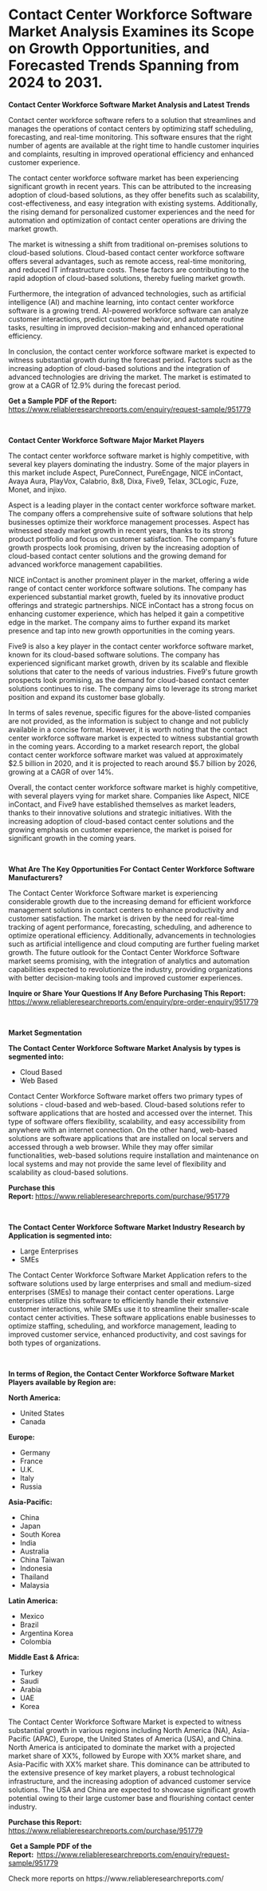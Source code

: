 <p><h1>Contact Center Workforce Software Market Analysis Examines its Scope on Growth Opportunities, and Forecasted Trends Spanning from 2024 to 2031.</h1></p><p><strong>Contact Center Workforce Software Market Analysis and Latest Trends</strong></p>
<p><p>Contact center workforce software refers to a solution that streamlines and manages the operations of contact centers by optimizing staff scheduling, forecasting, and real-time monitoring. This software ensures that the right number of agents are available at the right time to handle customer inquiries and complaints, resulting in improved operational efficiency and enhanced customer experience.</p><p>The contact center workforce software market has been experiencing significant growth in recent years. This can be attributed to the increasing adoption of cloud-based solutions, as they offer benefits such as scalability, cost-effectiveness, and easy integration with existing systems. Additionally, the rising demand for personalized customer experiences and the need for automation and optimization of contact center operations are driving the market growth.</p><p>The market is witnessing a shift from traditional on-premises solutions to cloud-based solutions. Cloud-based contact center workforce software offers several advantages, such as remote access, real-time monitoring, and reduced IT infrastructure costs. These factors are contributing to the rapid adoption of cloud-based solutions, thereby fueling market growth.</p><p>Furthermore, the integration of advanced technologies, such as artificial intelligence (AI) and machine learning, into contact center workforce software is a growing trend. AI-powered workforce software can analyze customer interactions, predict customer behavior, and automate routine tasks, resulting in improved decision-making and enhanced operational efficiency.</p><p>In conclusion, the contact center workforce software market is expected to witness substantial growth during the forecast period. Factors such as the increasing adoption of cloud-based solutions and the integration of advanced technologies are driving the market. The market is estimated to grow at a CAGR of 12.9% during the forecast period.</p></p>
<p><strong>Get a Sample PDF of the Report:&nbsp;</strong> <a href="https://www.reliableresearchreports.com/enquiry/request-sample/951779">https://www.reliableresearchreports.com/enquiry/request-sample/951779</a></p>
<p>&nbsp;</p>
<p><strong>Contact Center Workforce Software Major Market Players</strong></p>
<p><p>The contact center workforce software market is highly competitive, with several key players dominating the industry. Some of the major players in this market include Aspect, PureConnect, PureEngage, NICE inContact, Avaya Aura, PlayVox, Calabrio, 8x8, Dixa, Five9, Telax, 3CLogic, Fuze, Monet, and injixo.</p><p>Aspect is a leading player in the contact center workforce software market. The company offers a comprehensive suite of software solutions that help businesses optimize their workforce management processes. Aspect has witnessed steady market growth in recent years, thanks to its strong product portfolio and focus on customer satisfaction. The company's future growth prospects look promising, driven by the increasing adoption of cloud-based contact center solutions and the growing demand for advanced workforce management capabilities.</p><p>NICE inContact is another prominent player in the market, offering a wide range of contact center workforce software solutions. The company has experienced substantial market growth, fueled by its innovative product offerings and strategic partnerships. NICE inContact has a strong focus on enhancing customer experience, which has helped it gain a competitive edge in the market. The company aims to further expand its market presence and tap into new growth opportunities in the coming years.</p><p>Five9 is also a key player in the contact center workforce software market, known for its cloud-based software solutions. The company has experienced significant market growth, driven by its scalable and flexible solutions that cater to the needs of various industries. Five9's future growth prospects look promising, as the demand for cloud-based contact center solutions continues to rise. The company aims to leverage its strong market position and expand its customer base globally.</p><p>In terms of sales revenue, specific figures for the above-listed companies are not provided, as the information is subject to change and not publicly available in a concise format. However, it is worth noting that the contact center workforce software market is expected to witness substantial growth in the coming years. According to a market research report, the global contact center workforce software market was valued at approximately $2.5 billion in 2020, and it is projected to reach around $5.7 billion by 2026, growing at a CAGR of over 14%.</p><p>Overall, the contact center workforce software market is highly competitive, with several players vying for market share. Companies like Aspect, NICE inContact, and Five9 have established themselves as market leaders, thanks to their innovative solutions and strategic initiatives. With the increasing adoption of cloud-based contact center solutions and the growing emphasis on customer experience, the market is poised for significant growth in the coming years.</p></p>
<p>&nbsp;</p>
<p><strong>What Are The Key Opportunities For Contact Center Workforce Software Manufacturers?</strong></p>
<p><p>The Contact Center Workforce Software market is experiencing considerable growth due to the increasing demand for efficient workforce management solutions in contact centers to enhance productivity and customer satisfaction. The market is driven by the need for real-time tracking of agent performance, forecasting, scheduling, and adherence to optimize operational efficiency. Additionally, advancements in technologies such as artificial intelligence and cloud computing are further fueling market growth. The future outlook for the Contact Center Workforce Software market seems promising, with the integration of analytics and automation capabilities expected to revolutionize the industry, providing organizations with better decision-making tools and improved customer experiences.</p></p>
<p><strong>Inquire or Share Your Questions If Any Before Purchasing This Report:</strong> <a href="https://www.reliableresearchreports.com/enquiry/pre-order-enquiry/951779">https://www.reliableresearchreports.com/enquiry/pre-order-enquiry/951779</a></p>
<p>&nbsp;</p>
<p><strong>Market Segmentation</strong></p>
<p><strong>The Contact Center Workforce Software Market Analysis by types is segmented into:</strong></p>
<p><ul><li>Cloud Based</li><li>Web Based</li></ul></p>
<p><p>Contact Center Workforce Software market offers two primary types of solutions - cloud-based and web-based. Cloud-based solutions refer to software applications that are hosted and accessed over the internet. This type of software offers flexibility, scalability, and easy accessibility from anywhere with an internet connection. On the other hand, web-based solutions are software applications that are installed on local servers and accessed through a web browser. While they may offer similar functionalities, web-based solutions require installation and maintenance on local systems and may not provide the same level of flexibility and scalability as cloud-based solutions.</p></p>
<p><strong>Purchase this Report:&nbsp;</strong><a href="https://www.reliableresearchreports.com/purchase/951779">https://www.reliableresearchreports.com/purchase/951779</a></p>
<p>&nbsp;</p>
<p><strong>The Contact Center Workforce Software Market Industry Research by Application is segmented into:</strong></p>
<p><ul><li>Large Enterprises</li><li>SMEs</li></ul></p>
<p><p>The Contact Center Workforce Software Market Application refers to the software solutions used by large enterprises and small and medium-sized enterprises (SMEs) to manage their contact center operations. Large enterprises utilize this software to efficiently handle their extensive customer interactions, while SMEs use it to streamline their smaller-scale contact center activities. These software applications enable businesses to optimize staffing, scheduling, and workforce management, leading to improved customer service, enhanced productivity, and cost savings for both types of organizations.</p></p>
<p>&nbsp;</p>
<p><strong>In terms of Region, the Contact Center Workforce Software Market Players available by Region are:</strong></p>
<p>
    <p> <strong> North America: </strong>
        <ul>
            <li>United States</li>
            <li>Canada</li>
        </ul>
        </p> 
    <p> <strong> Europe: </strong>
        <ul>
            <li>Germany</li>
            <li>France</li>
            <li>U.K.</li>
            <li>Italy</li>
            <li>Russia</li>
        </ul>
        </p> 
    <p> <strong> Asia-Pacific: </strong>
        <ul>
            <li>China</li>
            <li>Japan</li>
            <li>South Korea</li>
            <li>India</li>
            <li>Australia</li>
            <li>China Taiwan</li>
            <li>Indonesia</li>
            <li>Thailand</li>
            <li>Malaysia</li>
        </ul>
        </p> 
    <p> <strong> Latin America: </strong>
        <ul>
            <li>Mexico</li>
            <li>Brazil</li>
            <li>Argentina Korea</li>
            <li>Colombia</li>
        </ul>
        </p> 
    <p> <strong> Middle East & Africa: </strong>
        <ul>
            <li>Turkey</li>
            <li>Saudi</li>
            <li>Arabia</li>
            <li>UAE</li>
            <li>Korea</li>
        </ul>
    </p>
    </p>
<p><p>The Contact Center Workforce Software Market is expected to witness substantial growth in various regions including North America (NA), Asia-Pacific (APAC), Europe, the United States of America (USA), and China. North America is anticipated to dominate the market with a projected market share of XX%, followed by Europe with XX% market share, and Asia-Pacific with XX% market share. This dominance can be attributed to the extensive presence of key market players, a robust technological infrastructure, and the increasing adoption of advanced customer service solutions. The USA and China are expected to showcase significant growth potential owing to their large customer base and flourishing contact center industry.</p></p>
<p><strong>Purchase this Report: </strong><a href="https://www.reliableresearchreports.com/purchase/951779">https://www.reliableresearchreports.com/purchase/951779</a></p>
<p>&nbsp;<strong>Get a Sample PDF of the Report:&nbsp;&nbsp;</strong><a href="https://www.reliableresearchreports.com/enquiry/request-sample/951779">https://www.reliableresearchreports.com/enquiry/request-sample/951779</a></p>
<p><strong></strong></p>
<p>Check more reports on https://www.reliableresearchreports.com/</p>